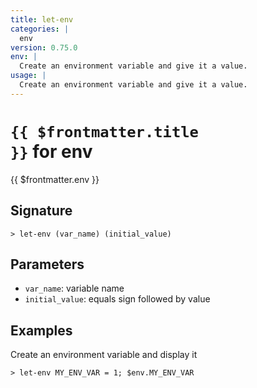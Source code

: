 ```yaml
---
title: let-env
categories: |
  env
version: 0.75.0
env: |
  Create an environment variable and give it a value.
usage: |
  Create an environment variable and give it a value.
---
```


# <code>{{ $frontmatter.title }}</code> for env

<div class='command-title'>{{ $frontmatter.env }}</div>

## Signature

```> let-env (var_name) (initial_value)```

## Parameters

 -  `var_name`: variable name
 -  `initial_value`: equals sign followed by value

## Examples

Create an environment variable and display it
```shell
> let-env MY_ENV_VAR = 1; $env.MY_ENV_VAR
```
